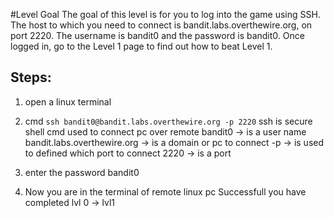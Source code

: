 #Level Goal
The goal of this level is for you to log into the game using SSH. The host to which you need to connect is bandit.labs.overthewire.org, on port 2220. The username is bandit0 and the password is bandit0. Once logged in, go to the Level 1 page to find out how to beat Level 1.

## Steps:
1. open a linux terminal
2. cmd ``` ssh bandit0@bandit.labs.overthewire.org -p 2220 ```
ssh is secure shell cmd used to connect pc over remote
bandit0 -> is a user name
bandit.labs.overthewire.org -> is a domain or pc to connect
-p -> is used to defined which port to connect 
2220 -> is a port

3. enter the password bandit0 
4. Now you are in the terminal of remote linux pc
Successfull you have completed lvl 0 -> lvl1
